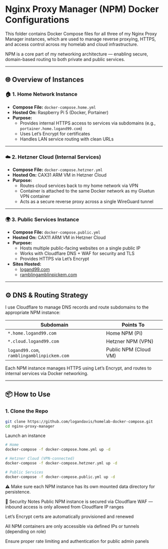 # Nginx Proxy Manager (NPM) Docker Configurations

This folder contains Docker Compose files for all three of my Nginx Proxy Manager instances, which are used to manage reverse proxying, HTTPS, and access control across my homelab and cloud infrastructure.

NPM is a core part of my networking architecture — enabling secure, domain-based routing to both private and public services.

---

## 🌐 Overview of Instances

### 🏠 1. Home Network Instance

- **Compose File:** `docker-compose.home.yml`
- **Hosted On:** Raspberry Pi 5 (Docker, Portainer)
- **Purpose:**  
  - Provides internal HTTPS access to services via subdomains (e.g., `portainer.home.logand99.com`)
  - Uses Let’s Encrypt for certificates
  - Handles LAN service routing with clean URLs

---

### ☁️ 2. Hetzner Cloud (Internal Services)

- **Compose File:** `docker-compose.hetzner.yml`
- **Hosted On:** CAX31 ARM VM in Hetzner Cloud
- **Purpose:**  
  - Routes cloud services back to my home network via VPN
  - Container is attached to the same Docker network as my Gluetun VPN container
  - Acts as a secure reverse proxy across a single WireGuard tunnel

---

### 🌍 3. Public Services Instance

- **Compose File:** `docker-compose.public.yml`
- **Hosted On:** CAX11 ARM VM in Hetzner Cloud
- **Purpose:**  
  - Hosts multiple public-facing websites on a single public IP
  - Works with Cloudflare DNS + WAF for security and TLS
  - Provides HTTPS via Let’s Encrypt
- **Sites Hosted:**  
  - [logand99.com](https://logand99.com)  
  - [ramblingamblinpickem.com](https://ramblingamblinpickem.com)

---

## ⚙️ DNS & Routing Strategy

I use Cloudflare to manage DNS records and route subdomains to the appropriate NPM instance:

| Subdomain | Points To |
|-----------|-----------|
| `*.home.logand99.com` | Home NPM (Pi) |
| `*.cloud.logand99.com` | Hetzner NPM (VPN) |
| `logand99.com`, `ramblingamblinpickem.com` | Public NPM (Cloud VM) |

Each NPM instance manages HTTPS using Let’s Encrypt, and routes to internal services via Docker networking.

---

## 📦 How to Use

### 1. Clone the Repo
```bash
git clone https://github.com/logandavis/homelab-docker-compose.git
cd nginx-proxy-manager
```
Launch an instance
```bash
# Home
docker-compose -f docker-compose.home.yml up -d

# Hetzner Cloud (VPN-connected)
docker-compose -f docker-compose.hetzner.yml up -d

# Public Services
docker-compose -f docker-compose.public.yml up -d
```
⚠️ Make sure each NPM instance has its own mounted data directory for persistence.

🔐 Security Notes
Public NPM instance is secured via Cloudflare WAF — inbound access is only allowed from Cloudflare IP ranges

Let’s Encrypt certs are automatically provisioned and renewed

All NPM containers are only accessible via defined IPs or tunnels (depending on role)

Ensure proper rate limiting and authentication for public admin panels
